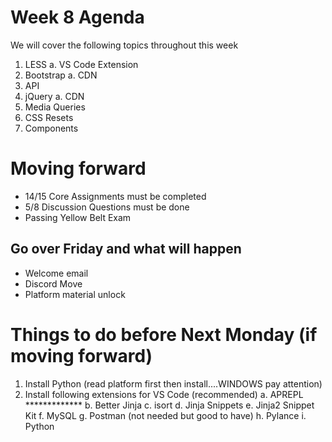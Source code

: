 # Week 8 Agenda
We will cover the following topics throughout this week


1. LESS
    a. VS Code Extension
2. Bootstrap
    a. CDN
3. API
4. jQuery
    a. CDN
5. Media Queries
6. CSS Resets
7. Components


# Moving forward
- 14/15 Core Assignments must be completed
- 5/8 Discussion Questions must be done
- Passing Yellow Belt Exam

## Go over Friday and what will happen
- Welcome email
- Discord Move
- Platform material unlock


# Things to do before Next Monday (if moving forward)
1. Install Python (read platform first then install....WINDOWS pay attention)
2. Install following extensions for VS Code (recommended)
    a. APREPL *************
    b. Better Jinja
    c. isort
    d. Jinja Snippets
    e. Jinja2 Snippet Kit
    f. MySQL
    g. Postman (not needed but good to have)
    h. Pylance
    i. Python